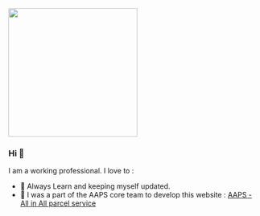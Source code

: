 <img src="https://avatars3.githubusercontent.com/u/25701705?s=460&u=ed76763f094925452dd8d8db5df236ca6131d3a2&v=4" width="256" height="256">

### Hi 👋
I am a working professional. I love to :
- 🌱 Always Learn and keeping myself updated.
- 🤝 I was a part of the AAPS core team to develop this website : <a href="https://aaps.gitlab.io/"> AAPS - All in All parcel service </a> 

<!--

[<img src="https://img.shields.io/badge/twitter-%231DA1F2.svg?&style=for-the-badge&logo=twitter&logoColor=white" />](https://twitter.com/USERNAME) [<img src="https://img.shields.io/badge/medium-%2312100E.svg?&style=for-the-badge&logo=medium&logoColor=white" />](https://medium.com/USERNAME)  [<img src="https://img.shields.io/badge/linkedin-%230077B5.svg?&style=for-the-badge&logo=linkedin&logoColor=white" />](https://www.linkedin.com/in/USERNAME/) [<img src = "https://img.shields.io/badge/instagram-%23E4405F.svg?&style=for-the-badge&logo=instagram&logoColor=white">](https://www.instagram.com/USERNAME/) [<img src = "https://img.shields.io/badge/facebook-%231877F2.svg?&style=for-the-badge&logo=facebook&logoColor=white">](https://www.facebook.com/USERNAME)
-->
